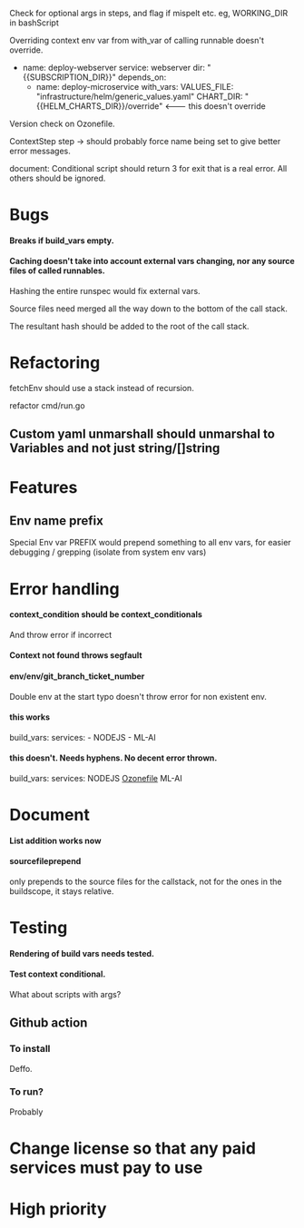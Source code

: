 Check for optional args in steps, and flag if mispelt etc.
eg, WORKING_DIR in bashScript

Overriding context env var from with_var of calling runnable doesn't override.

  - name: deploy-webserver
    service: webserver
    dir: "{{SUBSCRIPTION_DIR}}"
    depends_on:
      - name: deploy-microservice
        with_vars:
          VALUES_FILE: "infrastructure/helm/generic_values.yaml"
          CHART_DIR: "{{HELM_CHARTS_DIR}}/override" <--- this doesn't override





Version check on Ozonefile.

ContextStep step -> should probably force name being set to give better error messages.

document:
Conditional script should return 3 for exit that is a real error. All others should be ignored.

# Bugs

#### Breaks if build_vars empty.

#### Caching doesn't take into account external vars changing, nor any source files of called runnables.

Hashing the entire runspec would fix external vars.

Source files need merged all the way down to the bottom of the call stack.

The resultant hash should be added to the root of the call stack.

# Refactoring

fetchEnv should use a stack instead of recursion.

refactor cmd/run.go

## Custom yaml unmarshall should unmarshal to Variables and not just string/[]string

# Features

## Env name prefix

Special Env var PREFIX would prepend something to all env vars, for easier debugging / grepping (isolate from system env vars)

# Error handling

#### context_condition should be context_conditionals

And throw error if incorrect

#### Context not found throws segfault

#### env/env/git_branch_ticket_number
Double env at the start typo doesn't throw error for non existent env.

#### this works
build_vars:
  services:
    - NODEJS
    - ML-AI

#### this doesn't. Needs hyphens. No decent error thrown.
build_vars:
  services:
    NODEJS
  [Ozonefile](..%2Fdeleteme%2FOzonefile)  ML-AI


# Document

#### List addition works now

#### sourcefileprepend
only prepends to the source files for the callstack, not for the ones in the buildscope, it stays relative.

# Testing

#### Rendering of build vars needs tested.

#### Test context conditional.
What about scripts with args?


## Github action

### To install

Deffo.

### To run?

Probably

# Change license so that any paid services must pay to use 

# High priority


